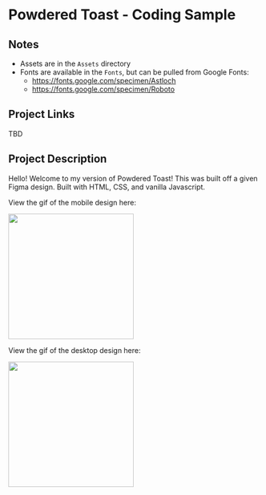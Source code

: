# Powdered Toast - Coding Sample

## Notes
- Assets are in the `Assets` directory
- Fonts are available in the `Fonts`, but can be pulled from Google Fonts:
  - https://fonts.google.com/specimen/Astloch
  - https://fonts.google.com/specimen/Roboto

## Project Links

TBD

## Project Description

Hello! Welcome to my version of Powdered Toast! This was built off a given Figma design. Built with HTML, CSS, and vanilla Javascript.

View the gif of the mobile design here:

<img src="https://res.cloudinary.com/dxqwpud0l/image/upload/v1644794917/Screen_Recording_2022-02-13_at_3_16_19_PM_AdobeCreativeCloudExpress_v2fdpf.gif" width="250" height="250"/>

View the gif of the desktop design here:

<img src="https://res.cloudinary.com/dxqwpud0l/image/upload/v1644794987/Screen_Recording_2022-02-13_at_3_17_34_PM_AdobeCreativeCloudExpress_yndxvu.gif" width="250" height="250"/>